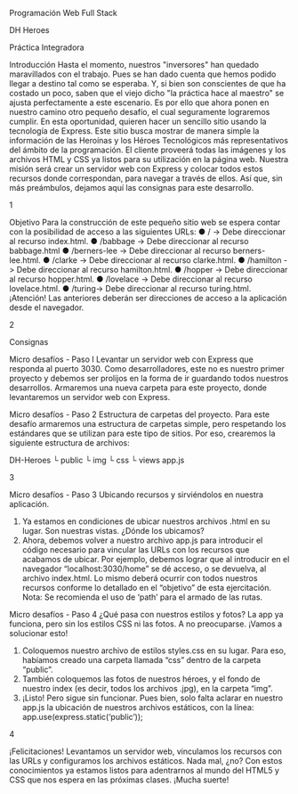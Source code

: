 Programación Web Full Stack

DH Heroes

Práctica Integradora

Introducción
Hasta el momento, nuestros "inversores" han quedado maravillados con el trabajo. Pues se
han dado cuenta que hemos podido llegar a destino tal como se esperaba. Y, si bien son
conscientes de que ha costado un poco, saben que el viejo dicho "la práctica hace al
maestro" se ajusta perfectamente a este escenario. Es por ello que ahora ponen en nuestro
camino otro pequeño desafío, el cual seguramente lograremos cumplir.
En esta oportunidad, quieren hacer un sencillo sitio usando la tecnología de Express.
Este sitio busca mostrar de manera simple la información de las Heroínas y los Héroes
Tecnológicos más representativos del ámbito de la programación.
El cliente proveerá todas las imágenes y los archivos HTML y CSS ya listos para su
utilización en la página web. Nuestra misión será crear un servidor web con Express y
colocar todos estos recursos donde correspondan, para navegar a través de ellos.
Así que, sin más preámbulos, dejamos aquí las consignas para este desarrollo.

1

Objetivo
Para la construcción de este pequeño sitio web se espera contar con la posibilidad de
acceso a las siguientes URLs:
● / -> Debe direccionar al recurso index.html.
● /babbage -> Debe direccionar al recurso babbage.html
● /berners-lee -> Debe direccionar al recurso berners-lee.html.
● /clarke -> Debe direccionar al recurso clarke.html.
● /hamilton -> Debe direccionar al recurso hamilton.html.
● /hopper -> Debe direccionar al recurso hopper.html.
● /lovelace -> Debe direccionar al recurso lovelace.html.
● /turing-> Debe direccionar al recurso turing.html.
¡Atención! Las anteriores deberán ser direcciones de acceso a la aplicación desde el
navegador.

2

Consignas

Micro desafíos - Paso I
Levantar un servidor web con Express que responda al puerto 3030.
Como desarrolladores, este no es nuestro primer proyecto y debemos ser prolijos
en la forma de ir guardando todos nuestros desarrollos. Armaremos una nueva
carpeta para este proyecto, donde levantaremos un servidor web con Express.

Micro desafíos - Paso 2
Estructura de carpetas del proyecto.
Para este desafío armaremos una estructura de carpetas simple, pero respetando
los estándares que se utilizan para este tipo de sitios. Por eso, crearemos la
siguiente estructura de archivos:

DH-Heroes
└ public
└ img
└ css
└ views
app.js

3

Micro desafíos - Paso 3
Ubicando recursos y sirviéndolos en nuestra aplicación.
1. Ya estamos en condiciones de ubicar nuestros archivos .html en su lugar.
Son nuestras vistas. ¿Dónde los ubicamos?
2. Ahora, debemos volver a nuestro archivo app.js para introducir el código
necesario para vincular las URLs con los recursos que acabamos de ubicar.
Por ejemplo, debemos lograr que al introducir en el navegador
“localhost:3030/home” se dé acceso, o se devuelva, al archivo index.html. Lo
mismo deberá ocurrir con todos nuestros recursos conforme lo detallado en
el “objetivo” de esta ejercitación.
Nota: Se recomienda el uso de ‘path’ para el armado de las rutas.

Micro desafíos - Paso 4
¿Qué pasa con nuestros estilos y fotos?
La app ya funciona, pero sin los estilos CSS ni las fotos. A no preocuparse. ¡Vamos a
solucionar esto!
1. Coloquemos nuestro archivo de estilos styles.css en su lugar. Para eso,
habíamos creado una carpeta llamada “css” dentro de la carpeta “public”.
2. También coloquemos las fotos de nuestros héroes, y el fondo de nuestro
index (es decir, todos los archivos .jpg), en la carpeta “img”.
3. ¡Listo! Pero sigue sin funcionar. Pues bien, solo falta aclarar en nuestro app.js
la ubicación de nuestros archivos estáticos, con la línea:
app.use(express.static(‘public’));

4

¡Felicitaciones! Levantamos un servidor web, vinculamos los recursos con las URLs y
configuramos los archivos estáticos. Nada mal, ¿no? Con estos conocimientos ya estamos
listos para adentrarnos al mundo del HTML5 y CSS que nos espera en las próximas clases.
¡Mucha suerte!
